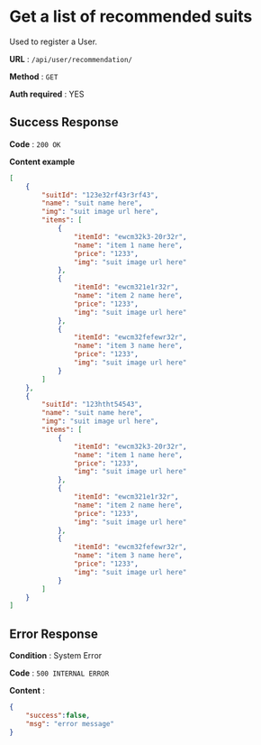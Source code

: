 # Get a list of recommended suits

Used to register a User.

**URL** : `/api/user/recommendation/`

**Method** : `GET`

**Auth required** : YES

## Success Response

**Code** : `200 OK`

**Content example**

```json
[
    {
        "suitId": "123e32rf43r3rf43",
        "name": "suit name here",
        "img": "suit image url here",
        "items": [
            {
                "itemId": "ewcm32k3-20r32r",
                "name": "item 1 name here",
                "price": "1233",
                "img": "suit image url here"
            },
            {
                "itemId": "ewcm321e1r32r",
                "name": "item 2 name here",
                "price": "1233",
                "img": "suit image url here"
            },
            {
                "itemId": "ewcm32fefewr32r",
                "name": "item 3 name here",
                "price": "1233",
                "img": "suit image url here"
            }
        ]
    },
    {
        "suitId": "123htht54543",
        "name": "suit name here",
        "img": "suit image url here",
        "items": [
            {
                "itemId": "ewcm32k3-20r32r",
                "name": "item 1 name here",
                "price": "1233",
                "img": "suit image url here"
            },
            {
                "itemId": "ewcm321e1r32r",
                "name": "item 2 name here",
                "price": "1233",
                "img": "suit image url here"
            },
            {
                "itemId": "ewcm32fefewr32r",
                "name": "item 3 name here",
                "price": "1233",
                "img": "suit image url here"
            }
        ]
    }
]
```

## Error Response

**Condition** : System Error

**Code** : `500 INTERNAL ERROR`

**Content** :

```json
{
    "success":false,
    "msg": "error message"
}
```